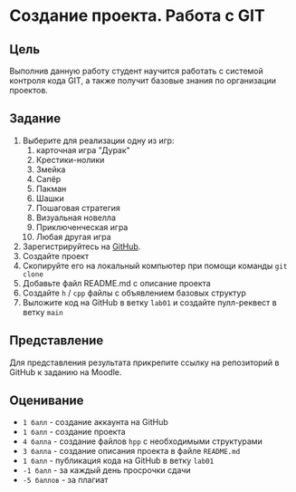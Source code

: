 # Создание проекта. Работа с GIT

## Цель

Выполнив данную работу студент научится работать с системой контроля кода GIT, а также получит базовые знания по организации проектов.

## Задание

1. Выберите для реализации одну из игр:
   1. карточная игра "Дурак"
   2. Крестики-нолики
   3. Змейка
   4. Сапёр
   5. Пакман
   6. Шашки
   7. Пошаговая стратегия
   8. Визуальная новелла
   9. Приключенческая игра
   10. Любая другая игра
2. Зарегистрируйтесь на [GitHub](https://github.com/).
3. Создайте проект
4. Скопируйте его на локальный компьютер при помощи команды `git clone`
5. Добавьте файл README.md с описание проекта
6. Создайте `h` / `cpp` файлы с объявлением базовых структур
7. Выложите код на GitHub в ветку `lab01` и создайте пулл-реквест в ветку `main`

## Представление

Для представления результата прикрепите ссылку на репозиторий в GitHub к заданию на Moodle.

## Оценивание

- `1 балл` - создание аккаунта на GitHub
- `1 балл` - создание проекта
- `4 балла` - создание файлов `hpp` с необходимыми структурами
- `3 балла` - создание описания проекта в файле `README.md`
- `1 балл` - публикация кода на GitHub в ветку `lab01`
- `-1 балл` - за каждый день просрочки сдачи
- `-5 баллов` - за плагиат
